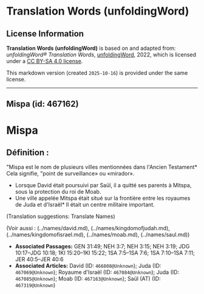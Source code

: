 # Translation Words (unfoldingWord)

## License Information

**Translation Words (unfoldingWord)** is based on and adapted from: _unfoldingWord® Translation Words_, [unfoldingWord](https://unfoldingword.org/utw), 2022, which is licensed under a [CC BY-SA 4.0 license](https://creativecommons.org/licenses/by-sa/4.0/legalcode.en).

This markdown version (created `2025-10-16`) is provided under the same license.



--------------------------------

## Mispa (id: 467162)

Mispa
=====

Définition :
------------

"Mispa est le nom de plusieurs villes mentionnées dans l'Ancien Testament\* Cela signifie, "point de surveillance» ou «mirador».

* Lorsque David était poursuivi par Saül, il a quitté ses parents à Mitspa, sous la protection du roi de Moab.
* Une ville appelée Mitspa était situé sur la frontière entre les royaumes de Juda et d'Israël\* Il était un centre militaire important.

(Translation suggestions: Translate Names)

(Voir aussi : (../names/david.md), (../names/kingdomofjudah.md), (../names/kingdomofisrael.md), (../names/moab.md), (../names/saul.md))

* **Associated Passages:** GEN 31:49; NEH 3:7; NEH 3:15; NEH 3:19; JDG 10:17–JDG 10:18; 1KI 15:20–1KI 15:22; 1SA 7:5–1SA 7:6; 1SA 7:10–1SA 7:11; JER 40:5–JER 40:6
* **Associated Articles:** David (ID: `466808@Unknown`); Juda (ID: `467069@Unknown`); Royaume d'Israël (ID: `467084@Unknown`); Juda (ID: `467085@Unknown`); Moab (ID: `467163@Unknown`); Saül (AT) (ID: `467319@Unknown`)

